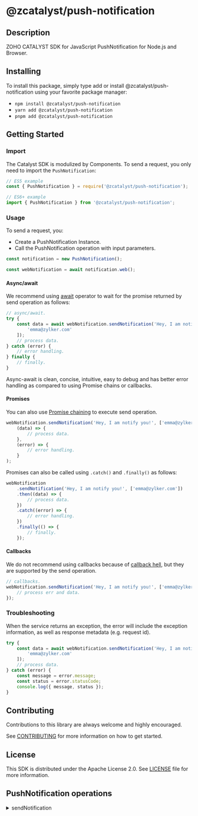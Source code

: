 # @zcatalyst/push-notification

## Description

ZOHO CATALYST SDK for JavaScript PushNotification for Node.js and Browser.

<p></p>

## Installing

To install this package, simply type add or install @zcatalyst/push-notification
using your favorite package manager:

- `npm install @zcatalyst/push-notification`
- `yarn add @zcatalyst/push-notification`
- `pnpm add @zcatalyst/push-notification`

## Getting Started

### Import

The Catalyst SDK is modulized by Components.
To send a request, you only need to import the `PushNotification`:

```js
// ES5 example
const { PushNotification } = require('@zcatalyst/push-notification');
```

```ts
// ES6+ example
import { PushNotification } from '@zcatalyst/push-notification';
```

### Usage

To send a request, you:

- Create a PushNotification Instance.
- Call the PushNotification operation with input parameters.

```js
const notification = new PushNotification();

const webNotification = await notification.web();
```

#### Async/await

We recommend using [await](https://developer.mozilla.org/en-US/docs/Web/JavaScript/Reference/Operators/await)
operator to wait for the promise returned by send operation as follows:

```js
// async/await.
try {
	const data = await webNotification.sendNotification('Hey, I am notify you!', [
		'emma@zylker.com'
	]);
	// process data.
} catch (error) {
	// error handling.
} finally {
	// finally.
}
```

Async-await is clean, concise, intuitive, easy to debug and has better error handling
as compared to using Promise chains or callbacks.

#### Promises

You can also use [Promise chaining](https://developer.mozilla.org/en-US/docs/Web/JavaScript/Guide/Using_promises#chaining)
to execute send operation.

```js
webNotification.sendNotification('Hey, I am notify you!', ['emma@zylker.com']).then(
	(data) => {
		// process data.
	},
	(error) => {
		// error handling.
	}
);
```

Promises can also be called using `.catch()` and `.finally()` as follows:

```js
webNotification
	.sendNotification('Hey, I am notify you!', ['emma@zylker.com'])
	.then((data) => {
		// process data.
	})
	.catch((error) => {
		// error handling.
	})
	.finally(() => {
		// finally.
	});
```

#### Callbacks

We do not recommend using callbacks because of [callback hell](http://callbackhell.com/),
but they are supported by the send operation.

```js
// callbacks.
webNotification.sendNotification('Hey, I am notify you!', ['emma@zylker.com'], (err, data) => {
	// process err and data.
});
```

### Troubleshooting

When the service returns an exception, the error will include the exception information,
as well as response metadata (e.g. request id).

```js
try {
	const data = await webNotification.sendNotification('Hey, I am notify you!', [
		'emma@zylker.com'
	]);
	// process data.
} catch (error) {
	const message = error.message;
	const status = error.statusCode;
	console.log({ message, status });
}
```

## Contributing

Contributions to this library are always welcome and highly encouraged.

See [CONTRIBUTING](../../CONTRIBUTING.md) for more information on how to get started.

## License

This SDK is distributed under the Apache License 2.0. See [LICENSE](../../LICENCE) file for more information.

## PushNotification operations

<details>
<summary>
sendNotification
</summary>

<!-- [SDK Samples](https://docs.catalyst.zoho.com/en/sdk/nodejs/v2/cloud-scale/file-store/retrieve-folder-details/)[API References]() -->

</details>
